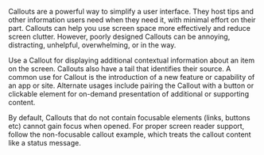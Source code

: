 Callouts are a powerful way to simplify a user interface. They host tips and other information users need when they need it, with minimal effort on their part. Callouts can help you use screen space more effectively and reduce screen clutter. However, poorly designed Callouts can be annoying, distracting, unhelpful, overwhelming, or in the way.

Use a Callout for displaying additional contextual information about an item on the screen. Callouts also have a tail that identifies their source. A common use for Callout is the introduction of a new feature or capability of an app or site. Alternate usages include pairing the Callout with a button or clickable element for on-demand presentation of additional or supporting content.

By default, Callouts that do not contain focusable elements (links, buttons etc) cannot gain focus when opened. For proper screen reader support, follow the non-focusable callout example, which treats the callout content like a status message.
